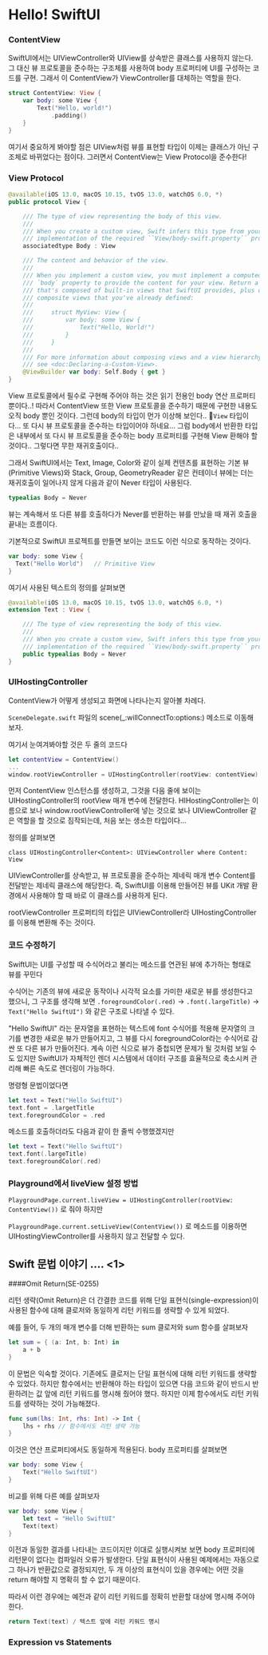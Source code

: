 # Hello! SwiftUI

### ContentView
SwiftUI에서는 UIViewController와 UIView를 상속받은 클래스를 사용하지 않는다. 그 대신 뷰 프로토콜을 준수하는 구조체를 사용하여 body 프로퍼티에 UI를 구성하는 코드를 구현. 그래서 이 ContentView가 ViewController를 대체하는 역할을 한다.

```swift
struct ContentView: View {
    var body: some View {
        Text("Hello, world!")
            .padding()
    }
}
```

여기서 중요하게 봐야할 점은 UIView처럼 뷰를 표현할 타입이 이제는 클래스가 아닌 구조체로 바뀌었다는 점이다. 그러면서 ContentView는 View Protocol을 준수한다!

### View Protocol
```swift
@available(iOS 13.0, macOS 10.15, tvOS 13.0, watchOS 6.0, *)
public protocol View {

    /// The type of view representing the body of this view.
    ///
    /// When you create a custom view, Swift infers this type from your
    /// implementation of the required ``View/body-swift.property`` property.
    associatedtype Body : View

    /// The content and behavior of the view.
    ///
    /// When you implement a custom view, you must implement a computed
    /// `body` property to provide the content for your view. Return a view
    /// that's composed of built-in views that SwiftUI provides, plus other
    /// composite views that you've already defined:
    ///
    ///     struct MyView: View {
    ///         var body: some View {
    ///             Text("Hello, World!")
    ///         }
    ///     }
    ///
    /// For more information about composing views and a view hierarchy,
    /// see <doc:Declaring-a-Custom-View>.
    @ViewBuilder var body: Self.Body { get }
}
```

View 프로토콜에서 필수로 구현해 주어야 하는 것은 읽기 전용인 body 연산 프로퍼티 뿐이다..! 따라서 ContentView 또한 View 프로토콜을 준수하기 때문에 구현한 내용도 오직 body 뿐인 것이다.
그런데 body의 타입이 먼가 이상해 보인다.. `View` 타입이다... 또 다시 뷰 프로토콜을 준수하는 타입이어야 하네요... 그럼 body에서 반환한 타입은 내부에서 또 다시 뷰 프로토콜을 준수하는 body 프로퍼티를 구현해 View 환해야 할 것이다.. 그렇다면 무한 재귀호출이다..

그래서 SwiftUI에서는 Text, Image, Color와 같이 실제 컨텐츠를 표현하는 기본 뷰(Primitive Views)와 Stack, Group, GeometryReader 같은 컨테이너 뷰에는 더는 재귀호출이 일어나지 않게 다음과 같이 Never 타입이 사용된다.

```swift
typealias Body = Never
```

뷰는 계속해서 또 다른 뷰를 호출하다가 Never를 반환하는 뷰를 만났을 때 재귀 호출을 끝내는 흐름이다. 

기본적으로 SwiftUI 프로젝트를 만들면 보이는 코드도 이런 식으로 동작하는 것이다.
```swift
var body: some View {
  Text("Hello World")	// Primitive View
}
```

여기서 사용된 텍스트의 정의를 살펴보면
```swift
@available(iOS 13.0, macOS 10.15, tvOS 13.0, watchOS 6.0, *)
extension Text : View {

    /// The type of view representing the body of this view.
    ///
    /// When you create a custom view, Swift infers this type from your
    /// implementation of the required ``View/body-swift.property`` property.
    public typealias Body = Never
}
```

### UIHostingController
ContentView가 어떻게 생성되고 화면에 나타나는지 알아볼 차례다.

`SceneDelegate.swift` 파일의 scene(_:willConnectTo:options:) 메소드로 이동해보자.

여기서 눈여겨봐야할 것은 두 줄의 코드다

```swift
let contentView = ContentView()
...
window.rootViewController = UIHostingController(rootView: contentView)
```

먼저 ContentView 인스턴스를 생성하고, 그것을 다음 줄에 보이는 UIHostingController의 rootView 매개 변수에 전달한다. HIHostingController는 이름으로 보나 window.rootViewController에 넣는 것으로 보나 UIViewController 같은 역할을 할 것으로 짐작되는데, 처음 보는 생소한 타입이다...

정의를 살펴보면

`class UIHostingController<Content>: UIViewController where Content: View`

UIViewController를 상속받고, 뷰 프로토콜을 준수하는 제네릭 매개 변수 Content를 전달받는 제네릭 클래스에 해당한다. 즉, SwiftUI를 이용해 만들어진 뷰를 UKit 개발 환경에서 사용해야 할 때 바로 이 클래스를 사용하게 된다.

rootViewController 프로퍼티의 타입은 UIViewController라 UIHostingController를 이용해 변환해 주는 것이다.

### 코드 수정하기

SwiftUI는 UI를 구성할 때 수식어라고 불리는 메소드를 연관된 뷰에 추가하는 형태로 뷰를 꾸민다

수식어는 기존의 뷰에 새로운 동작이나 시각적 요소를 가미한 새로운 뷰를 생성한다고 했으니, 그 구조를 생각해 보면 `.foregroundColor(.red)` -> `.font(.largeTitle)` -> `Text("Hello SwiftUI")` 와 같은 구조로 나타낼 수 있다.

"Hello SwiftUI" 라는 문자열을 표현하는 텍스트에 font 수식어를 적용해 문자열의 크기를 변경한 새로운 뷰가 만들어지고, 그 뷰를 다시 foregroundColor라는 수식어로 감싼 또 다른 뷰가 만들어진다. 계속 이런 식으로 뷰가 중첩되면 문제가 될 것처럼 보일 수도 있지만 SwiftUI가 자체적인 렌더 시스템에서 데이터 구조를 효율적으로 축소시켜 관리해 빠른 속도로 렌더링이 가능하다.

명령형 문법이었다면

```swift
let text = Text("Hello SwiftUI")
text.font = .largetTitle
text.foregroundColor = .red
```

메소드를 호출하더라도 다음과 같이 한 줄씩 수행했겠지만

```swift
let text = Text("Hello SwiftUI")
text.font(.largeTitle)
text.foregroundColor(.red)
```

### Playground에서 liveView 설정 방법
`PlaygroundPage.current.liveView = UIHostingController(rootView: ContentView())` 로 줘야 하지만

`PlaygroundPage.current.setLiveView(ContentView())` 로 메소드를 이용하면 UIHostingViewController를 사용하지 않고 전달할 수 있다.

## Swift 문법 이야기 .... <1>

####Omit Return(SE-0255)

리턴 생략(Omit Return)은 더 간결한 코드를 위해 단일 표현식(single-expression)이 사용된 함수에 대해 클로저와 동일하게 리턴 키워드를 생략할 수 있게 되었다.

예를 들어, 두 개의 매개 변수를 더해 반환하는 sum 클로저와 sum 함수를 살펴보자

```swift
let sum = { (a: Int, b: Int) in 
	a + b
}
```

이 문법은 익숙할 것이다. 기존에도 클로저는 단일 표현식에 대해 리턴 키워드를 생략할 수 있었다. 하지만 함수에서는 반환해야 하는 타입이 있으면 다음 코드와 같이 반드시 반환하려는 값 앞에 리턴 키워드를 명시해 줬어야 했다. 하지만 이제 함수에서도 리턴 키워드를 생략하는 것이 가능해졌다.

```swift
func sum(lhs: Int, rhs: Int) -> Int {
	lhs + rhs // 함수에서도 리턴 생략 가능
}
```

이것은 연산 프로퍼티에서도 동일하게 적용된다. body 프로퍼티를 살펴보면

```swift
var body: some View {
	Text("Hello SwiftUI")
}
```

비교를 위해 다른 예를 살펴보자

```swift
var body: some View {
	let text = "Hello SwiftUI"
	Text(text)
}
```

이전과 동일한 결과를 나타내는 코드이지만 이대로 실행시켜보 보면 body 프로퍼티에 리턴문이 없다는 컴파일러 오류가 발생한다. 단일 표현식이 사용된 예제에서는 자동으로 그 하나가 반환값으로 결정되지만, 두 개 이상의 표현식이 있을 경우에는 어떤 것을 return 해야할 지 명확히 할 수 없기 때문이다.

따라서 이런 경우에는 예전과 같이 리턴 키워드를 정확히 반환할 대상에 명시해 주어야 한다.

```swift
return Text(text) / 텍스트 앞에 리턴 키워드 명시
```

### Expression vs Statements


